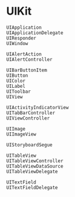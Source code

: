 # UIKit

```
UIApplication
UIApplicationDelegate
UIResponder
UIWindow
```

```
UIAlertAction
UIAlertController
```

```
UIBarButtonItem
UIButton
UIColor
UILabel
UIToolbar
UIView
```

```
UIActivityIndicatorView
UITabBarController
UIViewController
```

```
UIImage
UIImageView
```

```
UIStoryboardSegue
```

```
UITableView
UITableViewController
UITableViewDataSource
UITableViewDelegate
```

```
UITextField
UITextFieldDelegate
```
